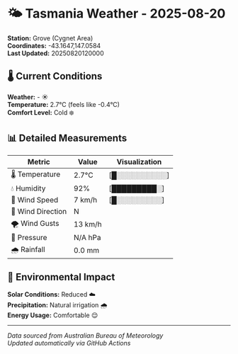 # 🌤️ Tasmania Weather - 2025-08-20

**Station:** Grove (Cygnet Area)  
**Coordinates:** -43.1647,147.0584  
**Last Updated:** 20250820120000

## 🌡️ Current Conditions

**Weather:** - ☀️  
**Temperature:** 2.7°C (feels like -0.4°C)  
**Comfort Level:** Cold ❄️

## 📊 Detailed Measurements

| Metric | Value | Visualization |
|--------|-------|---------------|
| 🌡️ Temperature | 2.7°C | [█░░░░░░░░░░] |
| 💧 Humidity | 92% | [█████████░] |
| 💨 Wind Speed | 7 km/h | [█░░░░░░░░░] |
| 🧭 Wind Direction | N | |
| 🌪️ Wind Gusts | 13 km/h | |
| 🔽 Pressure | N/A hPa | |
| 🌧️ Rainfall | 0.0 mm | |

## 🌱 Environmental Impact

**Solar Conditions:** Reduced ☁️  
**Precipitation:** Natural irrigation 🌧️  
**Energy Usage:** Comfortable 😌

---
*Data sourced from Australian Bureau of Meteorology*  
*Updated automatically via GitHub Actions*
